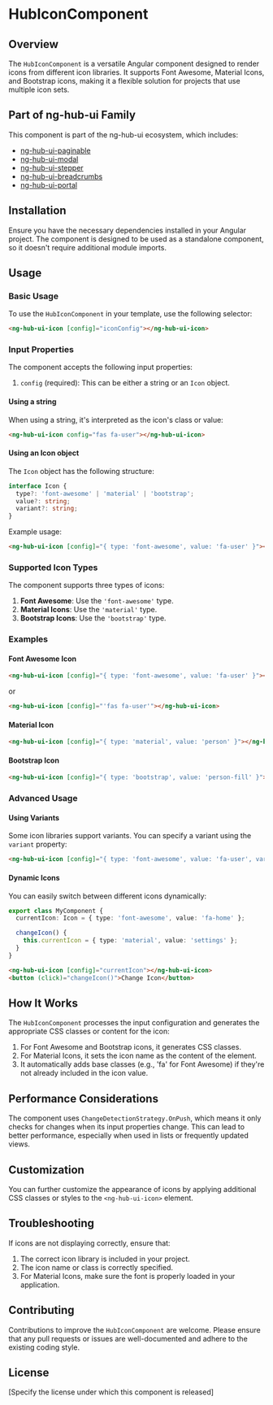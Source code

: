 # HubIconComponent

## Overview

The `HubIconComponent` is a versatile Angular component designed to render icons from different icon libraries. It supports Font Awesome, Material Icons, and Bootstrap icons, making it a flexible solution for projects that use multiple icon sets.

## Part of ng-hub-ui Family

This component is part of the ng-hub-ui ecosystem, which includes:

*   [ng-hub-ui-paginable](https://www.npmjs.com/package/ng-hub-ui-paginable)
*   [ng-hub-ui-modal](https://www.npmjs.com/package/ng-hub-ui-modal)
*   [ng-hub-ui-stepper](https://www.npmjs.com/package/ng-hub-ui-stepper)
*   [ng-hub-ui-breadcrumbs](https://www.npmjs.com/package/ng-hub-ui-breadcrumbs)
*   [ng-hub-ui-portal](https://www.npmjs.com/package/ng-hub-ui-portal)

## Installation

Ensure you have the necessary dependencies installed in your Angular project. The component is designed to be used as a standalone component, so it doesn't require additional module imports.

## Usage

### Basic Usage

To use the `HubIconComponent` in your template, use the following selector:

```html
<ng-hub-ui-icon [config]="iconConfig"></ng-hub-ui-icon>
```

### Input Properties

The component accepts the following input properties:

1. `config` (required): This can be either a string or an `Icon` object.

#### Using a string

When using a string, it's interpreted as the icon's class or value:

```html
<ng-hub-ui-icon config="fas fa-user"></ng-hub-ui-icon>
```

#### Using an Icon object

The `Icon` object has the following structure:

```typescript
interface Icon {
  type?: 'font-awesome' | 'material' | 'bootstrap';
  value?: string;
  variant?: string;
}
```

Example usage:

```html
<ng-hub-ui-icon [config]="{ type: 'font-awesome', value: 'fa-user' }"></ng-hub-ui-icon>
```

### Supported Icon Types

The component supports three types of icons:

1. **Font Awesome**: Use the `'font-awesome'` type.
2. **Material Icons**: Use the `'material'` type.
3. **Bootstrap Icons**: Use the `'bootstrap'` type.

### Examples

#### Font Awesome Icon

```html
<ng-hub-ui-icon [config]="{ type: 'font-awesome', value: 'fa-user' }"></ng-hub-ui-icon>
```

or 

```html
<ng-hub-ui-icon [config]="'fas fa-user'"></ng-hub-ui-icon>
```

#### Material Icon

```html
<ng-hub-ui-icon [config]="{ type: 'material', value: 'person' }"></ng-hub-ui-icon>
```

#### Bootstrap Icon

```html
<ng-hub-ui-icon [config]="{ type: 'bootstrap', value: 'person-fill' }"></ng-hub-ui-icon>
```

### Advanced Usage

#### Using Variants

Some icon libraries support variants. You can specify a variant using the `variant` property:

```html
<ng-hub-ui-icon [config]="{ type: 'font-awesome', value: 'fa-user', variant: 'fa-lg' }"></ng-hub-ui-icon>
```

#### Dynamic Icons

You can easily switch between different icons dynamically:

```typescript
export class MyComponent {
  currentIcon: Icon = { type: 'font-awesome', value: 'fa-home' };

  changeIcon() {
    this.currentIcon = { type: 'material', value: 'settings' };
  }
}
```

```html
<ng-hub-ui-icon [config]="currentIcon"></ng-hub-ui-icon>
<button (click)="changeIcon()">Change Icon</button>
```

## How It Works

The `HubIconComponent` processes the input configuration and generates the appropriate CSS classes or content for the icon:

1. For Font Awesome and Bootstrap icons, it generates CSS classes.
2. For Material Icons, it sets the icon name as the content of the element.
3. It automatically adds base classes (e.g., 'fa' for Font Awesome) if they're not already included in the icon value.

## Performance Considerations

The component uses `ChangeDetectionStrategy.OnPush`, which means it only checks for changes when its input properties change. This can lead to better performance, especially when used in lists or frequently updated views.

## Customization

You can further customize the appearance of icons by applying additional CSS classes or styles to the `<ng-hub-ui-icon>` element.

## Troubleshooting

If icons are not displaying correctly, ensure that:

1. The correct icon library is included in your project.
2. The icon name or class is correctly specified.
3. For Material Icons, make sure the font is properly loaded in your application.

## Contributing

Contributions to improve the `HubIconComponent` are welcome. Please ensure that any pull requests or issues are well-documented and adhere to the existing coding style.

## License

[Specify the license under which this component is released]

